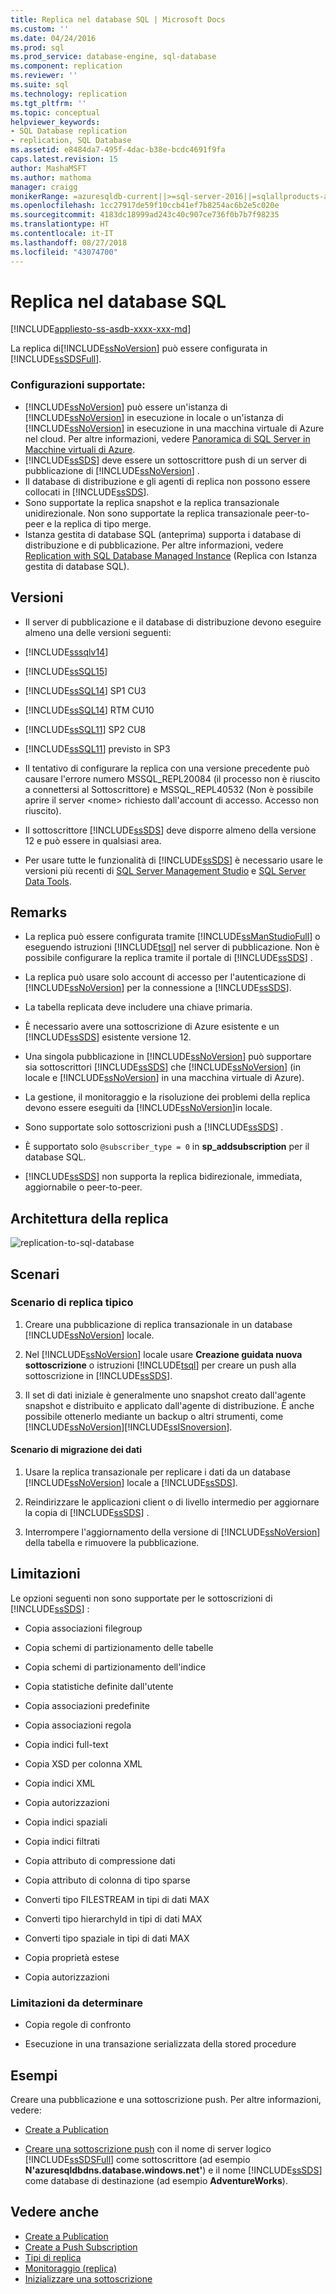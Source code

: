```yaml
---
title: Replica nel database SQL | Microsoft Docs
ms.custom: ''
ms.date: 04/24/2016
ms.prod: sql
ms.prod_service: database-engine, sql-database
ms.component: replication
ms.reviewer: ''
ms.suite: sql
ms.technology: replication
ms.tgt_pltfrm: ''
ms.topic: conceptual
helpviewer_keywords:
- SQL Database replication
- replication, SQL Database
ms.assetid: e8484da7-495f-4dac-b38e-bcdc4691f9fa
caps.latest.revision: 15
author: MashaMSFT
ms.author: mathoma
manager: craigg
monikerRange: =azuresqldb-current||>=sql-server-2016||=sqlallproducts-allversions||>=sql-server-linux-2017||=azuresqldb-mi-current
ms.openlocfilehash: 1cc27917de59f10ccb41ef7b8254ac6b2e5c020e
ms.sourcegitcommit: 4183dc18999ad243c40c907ce736f0b7b7f98235
ms.translationtype: HT
ms.contentlocale: it-IT
ms.lasthandoff: 08/27/2018
ms.locfileid: "43074700"
---
```

# <a name="replication-to-sql-database"></a>Replica nel database SQL
[!INCLUDE[appliesto-ss-asdb-xxxx-xxx-md](../../includes/appliesto-ss-asdb-xxxx-xxx-md.md)]

  La replica di[!INCLUDE[ssNoVersion](../../includes/ssnoversion-md.md)] può essere configurata in [!INCLUDE[ssSDSFull](../../includes/sssdsfull-md.md)].  
 
 ### <a name="supported-configurations"></a>**Configurazioni supportate:**  
 -  [!INCLUDE[ssNoVersion](../../includes/ssnoversion-md.md)] può essere un'istanza di [!INCLUDE[ssNoVersion](../../includes/ssnoversion-md.md)] in esecuzione in locale o un'istanza di [!INCLUDE[ssNoVersion](../../includes/ssnoversion-md.md)] in esecuzione in una macchina virtuale di Azure nel cloud. Per altre informazioni, vedere [Panoramica di SQL Server in Macchine virtuali di Azure](https://azure.microsoft.com/documentation/articles/virtual-machines-sql-server-infrastructure-services/).  
 - [!INCLUDE[ssSDS](../../includes/sssds-md.md)] deve essere un sottoscrittore push di un server di pubblicazione di [!INCLUDE[ssNoVersion](../../includes/ssnoversion-md.md)] .  
 -  Il database di distribuzione e gli agenti di replica non possono essere collocati in [!INCLUDE[ssSDS](../../includes/sssds-md.md)].  
 - Sono supportate la replica snapshot e la replica transazionale unidirezionale. Non sono supportate la replica transazionale peer-to-peer e la replica di tipo merge.
 - Istanza gestita di database SQL (anteprima) supporta i database di distribuzione e di pubblicazione. Per altre informazioni, vedere [Replication with SQL Database Managed Instance](replication-with-sql-database-managed-instance.md) (Replica con Istanza gestita di database SQL).
 
 ## <a name="versions"></a>Versioni  
 - Il server di pubblicazione e il database di distribuzione devono eseguire almeno una delle versioni seguenti:  
   
 -   [!INCLUDE[sssqlv14](../../includes/sssqlv14-md.md)]  
 
 -   [!INCLUDE[ssSQL15](../../includes/sssql15-md.md)]  
   
 -   [!INCLUDE[ssSQL14](../../includes/sssql14-md.md)] SP1 CU3  
   
 -   [!INCLUDE[ssSQL14](../../includes/sssql14-md.md)] RTM CU10  
   
 -   [!INCLUDE[ssSQL11](../../includes/sssql11-md.md)] SP2 CU8  
   
 -   [!INCLUDE[ssSQL11](../../includes/sssql11-md.md)] previsto in SP3  
   
 - Il tentativo di configurare la replica con una versione precedente può causare l'errore numero MSSQL_REPL20084 (il processo non è riuscito a connettersi al Sottoscrittore) e MSSQL_REPL40532 (Non è possibile aprire il server \<nome> richiesto dall'account di accesso. Accesso non riuscito).  
 
 - Il sottoscrittore [!INCLUDE[ssSDS](../../includes/sssds-md.md)] deve disporre almeno della versione 12 e può essere in qualsiasi area.  
   
 - Per usare tutte le funzionalità di [!INCLUDE[ssSDS](../../includes/sssds-md.md)] è necessario usare le versioni più recenti di [SQL Server Management Studio](https://msdn.microsoft.com/library/mt238290.aspx) e [SQL Server Data Tools](https://msdn.microsoft.com/library/mt204009.aspx).  
   
 ## <a name="remarks"></a>Remarks  
 - La replica può essere configurata tramite [!INCLUDE[ssManStudioFull](../../includes/ssmanstudiofull-md.md)] o eseguendo istruzioni [!INCLUDE[tsql](../../includes/tsql-md.md)] nel server di pubblicazione. Non è possibile configurare la replica tramite il portale di [!INCLUDE[ssSDS](../../includes/sssds-md.md)] .  
   
 - La replica può usare solo account di accesso per l'autenticazione di [!INCLUDE[ssNoVersion](../../includes/ssnoversion-md.md)] per la connessione a [!INCLUDE[ssSDS](../../includes/sssds-md.md)].  
   
 - La tabella replicata deve includere una chiave primaria.  
   
 - È necessario avere una sottoscrizione di Azure esistente e un [!INCLUDE[ssSDS](../../includes/sssds-md.md)] esistente versione 12.  
   
 - Una singola pubblicazione in [!INCLUDE[ssNoVersion](../../includes/ssnoversion-md.md)] può supportare sia sottoscrittori [!INCLUDE[ssSDS](../../includes/sssds-md.md)] che [!INCLUDE[ssNoVersion](../../includes/ssnoversion-md.md)] (in locale e [!INCLUDE[ssNoVersion](../../includes/ssnoversion-md.md)] in una macchina virtuale di Azure).  
   
 - La gestione, il monitoraggio e la risoluzione dei problemi della replica devono essere eseguiti da [!INCLUDE[ssNoVersion](../../includes/ssnoversion-md.md)]in locale.  
   
 - Sono supportate solo sottoscrizioni push a [!INCLUDE[ssSDS](../../includes/sssds-md.md)] .  
   
 - È supportato solo `@subscriber_type = 0` in **sp_addsubscription** per il database SQL.  
   
 - [!INCLUDE[ssSDS](../../includes/sssds-md.md)] non supporta la replica bidirezionale, immediata, aggiornabile o peer-to-peer.      
   
 ## <a name="replication-architecture"></a>Architettura della replica  
 ![replication-to-sql-database](../../relational-databases/replication/media/replication-to-sql-database.png "replication-to-sql-database")  
   
 ## <a name="scenarios"></a>Scenari  
   
 ### <a name="typical-replication-scenario"></a>Scenario di replica tipico  
   
 1.  Creare una pubblicazione di replica transazionale in un database [!INCLUDE[ssNoVersion](../../includes/ssnoversion-md.md)] locale.  
   
 2.  Nel [!INCLUDE[ssNoVersion](../../includes/ssnoversion-md.md)] locale usare **Creazione guidata nuova sottoscrizione** o istruzioni [!INCLUDE[tsql](../../includes/tsql-md.md)] per creare un push alla sottoscrizione in [!INCLUDE[ssSDS](../../includes/sssds-md.md)].  
   
 3.  Il set di dati iniziale è generalmente uno snapshot creato dall'agente snapshot e distribuito e applicato dall'agente di distribuzione. È anche possibile ottenerlo mediante un backup o altri strumenti, come [!INCLUDE[ssNoVersion](../../includes/ssnoversion-md.md)][!INCLUDE[ssISnoversion](../../includes/ssisnoversion-md.md)].  
   
 #### <a name="data-migration-scenario"></a>Scenario di migrazione dei dati  
   
 1.  Usare la replica transazionale per replicare i dati da un database [!INCLUDE[ssNoVersion](../../includes/ssnoversion-md.md)] locale a [!INCLUDE[ssSDS](../../includes/sssds-md.md)].  
   
 2.  Reindirizzare le applicazioni client o di livello intermedio per aggiornare la copia di [!INCLUDE[ssSDS](../../includes/sssds-md.md)] .  
   
 3.  Interrompere l'aggiornamento della versione di [!INCLUDE[ssNoVersion](../../includes/ssnoversion-md.md)] della tabella e rimuovere la pubblicazione.  
   
 ## <a name="limitations"></a>Limitazioni  
  Le opzioni seguenti non sono supportate per le sottoscrizioni di [!INCLUDE[ssSDS](../../includes/sssds-md.md)] :  
   
 -   Copia associazioni filegroup  
   
 -   Copia schemi di partizionamento delle tabelle  
   
 -   Copia schemi di partizionamento dell'indice  
   
 -   Copia statistiche definite dall'utente  
   
 -   Copia associazioni predefinite  
   
 -   Copia associazioni regola  
   
 -   Copia indici full-text  
   
 -   Copia XSD per colonna XML  
   
 -   Copia indici XML  
   
 -   Copia autorizzazioni  
   
 -   Copia indici spaziali  
   
 -   Copia indici filtrati  
   
 -   Copia attributo di compressione dati  
   
 -   Copia attributo di colonna di tipo sparse  
   
 -   Converti tipo FILESTREAM in tipi di dati MAX  
   
 -   Converti tipo hierarchyId in tipi di dati MAX  
   
 -   Converti tipo spaziale in tipi di dati MAX  
   
 -   Copia proprietà estese  
   
 -   Copia autorizzazioni  
   
### <a name="limitations-to-be-determined"></a>Limitazioni da determinare 
 
 -   Copia regole di confronto  
   
 -   Esecuzione in una transazione serializzata della stored procedure  
   
 ## <a name="examples"></a>Esempi  
  Creare una pubblicazione e una sottoscrizione push. Per altre informazioni, vedere:  
   
 -   [Create a Publication](../../relational-databases/replication/publish/create-a-publication.md)  
   
 -   [Creare una sottoscrizione push](../../relational-databases/replication/create-a-push-subscription.md) con il nome di server logico [!INCLUDE[ssSDSFull](../../includes/sssdsfull-md.md)] come sottoscrittore (ad esempio **N'azuresqldbdns.database.windows.net'**) e il nome [!INCLUDE[ssSDS](../../includes/sssds-md.md)] come database di destinazione (ad esempio **AdventureWorks**).  
   
 ## <a name="see-also"></a>Vedere anche  
 - [Create a Publication](../../relational-databases/replication/publish/create-a-publication.md)   
 - [Create a Push Subscription](../../relational-databases/replication/create-a-push-subscription.md)   
 - [Tipi di replica](../../relational-databases/replication/types-of-replication.md)   
 - [Monitoraggio &#40;replica&#41;](../../relational-databases/replication/monitor/monitoring-replication.md)   
 - [Inizializzare una sottoscrizione](../../relational-databases/replication/initialize-a-subscription.md)  
